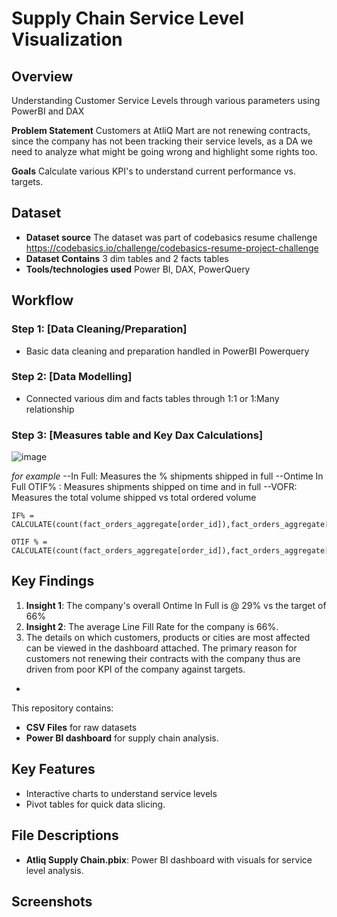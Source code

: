 # Supply Chain Service Level Visualization 

## Overview  
Understanding Customer Service Levels through various parameters using PowerBI and DAX

**Problem Statement** Customers at AtliQ Mart are not renewing contracts, since the company has not been tracking their service levels, as a DA we need to analyze what might be going wrong and highlight some rights too.

**Goals** Calculate various KPI's to understand current performance vs. targets.

## Dataset  
- **Dataset source** The dataset was part of codebasics resume challenge
  https://codebasics.io/challenge/codebasics-resume-project-challenge
- **Dataset Contains** 3 dim tables and 2 facts tables    
-  **Tools/technologies used** Power BI, DAX, PowerQuery 

## Workflow  
### Step 1: [Data Cleaning/Preparation]  
- Basic data cleaning and preparation handled in PowerBI Powerquery  
### Step 2: [Data Modelling]  
- Connected various dim and facts tables through 1:1 or 1:Many relationship
### Step 3: [Measures table and Key Dax Calculations]
![image](https://github.com/user-attachments/assets/beb0587f-d23c-42fd-b062-654ebe4a283e)


*for example*
--In Full: Measures the % shipments shipped in full
--Ontime In Full OTIF% : Measures shipments shipped on time and in full
--VOFR: Measures the total volume shipped vs total ordered volume

```
IF% = CALCULATE(count(fact_orders_aggregate[order_id]),fact_orders_aggregate[in_full]=1)/COUNT(fact_orders_aggregate[order_id])*100
```
```
OTIF % = CALCULATE(count(fact_orders_aggregate[order_id]),fact_orders_aggregate[otif]=1)/COUNT(fact_orders_aggregate[order_id])*100
``` 




## Key Findings  
1. **Insight 1**:  The company's overall Ontime In Full is @ 29% vs the target of 66%
2. **Insight 2**: The average Line Fill Rate for the company is 66%.
3. The details on which customers, products or cities are most affected can be viewed in the dashboard attached. The primary reason for customers not renewing their contracts with the company thus are driven from poor KPI of the company against targets.


















-

This repository contains:  
- **CSV Files** for raw datasets
- **Power BI dashboard** for supply chain analysis.  

## Key Features  
- Interactive charts to understand service levels  
- Pivot tables for quick data slicing.

## File Descriptions   
- **Atliq Supply Chain.pbix**: Power BI dashboard with visuals for service level analysis.  

## Screenshots  

